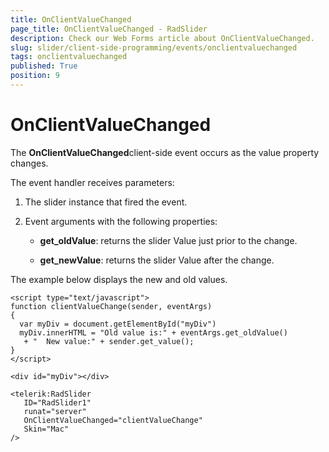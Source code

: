 ```yaml
---
title: OnClientValueChanged
page_title: OnClientValueChanged - RadSlider
description: Check our Web Forms article about OnClientValueChanged.
slug: slider/client-side-programming/events/onclientvaluechanged
tags: onclientvaluechanged
published: True
position: 9
---
```


# OnClientValueChanged

The **OnClientValueChanged**client-side event occurs as the value property changes.

The event handler receives parameters:

1. The slider instance that fired the event.

1. Event arguments with the following properties:

	* **get_oldValue**: returns the slider Value just prior to the change.

	* **get_newValue**: returns the slider Value after the change.

The example below displays the new and old values.

````ASP.NET
<script type="text/javascript">
function clientValueChange(sender, eventArgs)
{                    
  var myDiv = document.getElementById("myDiv")
  myDiv.innerHTML = "Old value is:" + eventArgs.get_oldValue()
   + "  New value:" + sender.get_value();             
}
</script> 

<div id="myDiv"></div>
	   
<telerik:RadSlider
   ID="RadSlider1"
   runat="server"
   OnClientValueChanged="clientValueChange"
   Skin="Mac"
/>
````


